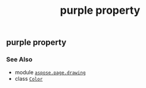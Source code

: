 ﻿---
title: purple property
second_title: Aspose.Page for Python via .NET API References
description: 
type: docs
weight: 1290
url: /python-net/aspose.page.drawing/color/purple/
is_root: false
---

## purple property


### See Also
* module [`aspose.page.drawing`](../../)
* class [`Color`](/page/python-net/aspose.page.drawing/color)
